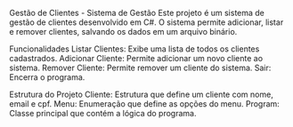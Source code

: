 Gestão de Clientes - Sistema de Gestão
Este projeto é um sistema de gestão de clientes desenvolvido em C#. O sistema permite adicionar, listar e remover clientes, salvando os dados em um arquivo binário.

Funcionalidades
Listar Clientes: Exibe uma lista de todos os clientes cadastrados.
Adicionar Cliente: Permite adicionar um novo cliente ao sistema.
Remover Cliente: Permite remover um cliente do sistema.
Sair: Encerra o programa.

Estrutura do Projeto
Cliente: Estrutura que define um cliente com nome, email e cpf.
Menu: Enumeração que define as opções do menu.
Program: Classe principal que contém a lógica do programa.
